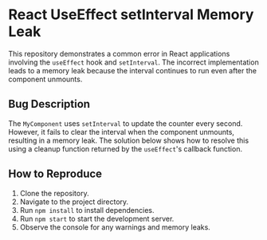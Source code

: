 # React UseEffect setInterval Memory Leak
This repository demonstrates a common error in React applications involving the `useEffect` hook and `setInterval`. The incorrect implementation leads to a memory leak because the interval continues to run even after the component unmounts.

## Bug Description
The `MyComponent` uses `setInterval` to update the counter every second. However, it fails to clear the interval when the component unmounts, resulting in a memory leak. The solution below shows how to resolve this using a cleanup function returned by the `useEffect`'s callback function.

## How to Reproduce
1. Clone the repository.
2. Navigate to the project directory.
3. Run `npm install` to install dependencies.
4. Run `npm start` to start the development server.
5. Observe the console for any warnings and memory leaks.